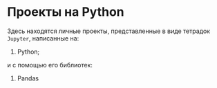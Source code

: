 # Проекты на Python
Здесь находятся личные проекты, представленные в виде тетрадок `Jupyter`, написанные на:
1. Python;

и с помощью его библиотек:
1. Pandas
